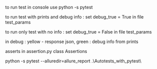 to run test in console use python -s pytest

to run test with prints and debug info : set debug_true = True
in file test_params

to run only test with no info : set debug_true = False
in file test_params

in debug : yellow - response json, green : debug info from prints

asserts in assertion.py class Assertions

python -s pytest --alluredir=allure_report .\Autotests_with_pytest\

